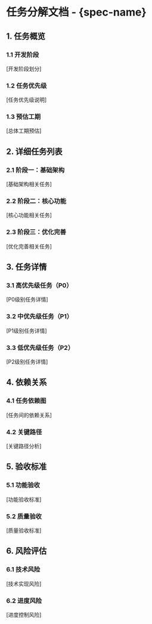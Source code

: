 # 任务分解文档 - {spec-name}

## 1. 任务概览

### 1.1 开发阶段
[开发阶段划分]

### 1.2 任务优先级
[任务优先级说明]

### 1.3 预估工期
[总体工期预估]

## 2. 详细任务列表

### 2.1 阶段一：基础架构
[基础架构相关任务]

### 2.2 阶段二：核心功能
[核心功能相关任务]

### 2.3 阶段三：优化完善
[优化完善相关任务]

## 3. 任务详情

### 3.1 高优先级任务（P0）
[P0级别任务详情]

### 3.2 中优先级任务（P1）
[P1级别任务详情]

### 3.3 低优先级任务（P2）
[P2级别任务详情]

## 4. 依赖关系

### 4.1 任务依赖图
[任务间的依赖关系]

### 4.2 关键路径
[关键路径分析]

## 5. 验收标准

### 5.1 功能验收
[功能验收标准]

### 5.2 质量验收
[质量验收标准]

## 6. 风险评估

### 6.1 技术风险
[技术实现风险]

### 6.2 进度风险
[进度控制风险]